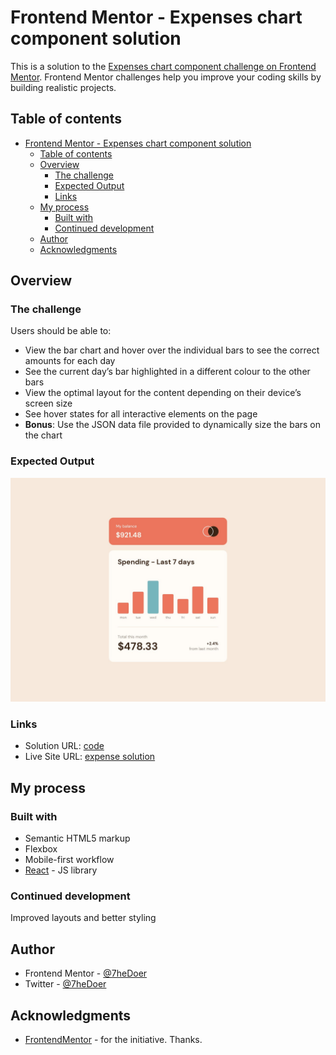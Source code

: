 # Frontend Mentor - Expenses chart component solution

This is a solution to the [Expenses chart component challenge on Frontend Mentor](https://www.frontendmentor.io/challenges/expenses-chart-component-e7yJBUdjwt). Frontend Mentor challenges help you improve your coding skills by building realistic projects. 

## Table of contents

- [Frontend Mentor - Expenses chart component solution](#frontend-mentor---expenses-chart-component-solution)
  - [Table of contents](#table-of-contents)
  - [Overview](#overview)
    - [The challenge](#the-challenge)
    - [Expected Output](#expected-output)
    - [Links](#links)
  - [My process](#my-process)
    - [Built with](#built-with)
    - [Continued development](#continued-development)
  - [Author](#author)
  - [Acknowledgments](#acknowledgments)


## Overview

### The challenge

Users should be able to:

- View the bar chart and hover over the individual bars to see the correct amounts for each day
- See the current day’s bar highlighted in a different colour to the other bars
- View the optimal layout for the content depending on their device’s screen size
- See hover states for all interactive elements on the page
- **Bonus**: Use the JSON data file provided to dynamically size the bars on the chart

### Expected Output

![](./design/desktop-design.jpg)





### Links

- Solution URL: [code](https://github.com/7heDoer/expense-chart-component)
- Live Site URL: [expense solution](https://doexpense.surge.sh)

## My process

### Built with

- Semantic HTML5 markup
- Flexbox
- Mobile-first workflow
- [React](https://reactjs.org/) - JS library






### Continued development

Improved layouts and better styling



## Author

- Frontend Mentor - [@7heDoer](https://www.frontendmentor.io/profile/7heDoer)
- Twitter - [@7heDoer](https://www.twitter.com/7heDoer)


## Acknowledgments

- [FrontendMentor](https://www.frontendmentor.io) - for the initiative. Thanks.
